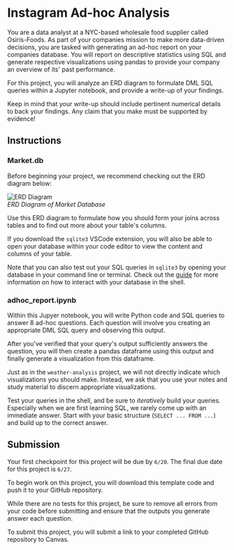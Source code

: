 # Instagram Ad-hoc Analysis

You are a data analyst at a NYC-based wholesale food supplier called Osiris-Foods. As part of your companies mission to make more data-driven decisions, you are tasked with generating an ad-hoc report on your companies database. You will report on descriptive statistics using SQL and generate respective visualizations using pandas to provide your company an overview of its' past performance.

For this project, you will analyze an ERD diagram to formulate DML SQL queries within a Jupyter notebook, and provide a write-up of your findings. 

Keep in mind that your write-up should include pertinent numerical details to back your findings. Any claim that you make must be supported by evidence!

## Instructions

### Market.db

Before beginning your project, we recommend checking out the ERD diagram below:

![ERD Diagram](/images/Northwind_E-R_Diagram.png)  
*ERD Diagram of Market Database*

Use this ERD diagram to formulate how you should form your joins across tables and to find out more about your table's columns.

If you download the `sqlite3` VSCode extension, you will also be able to open your database within your code editor to view the content and columns of your table.

Note that you can also test out your SQL queries in `sqlite3` by opening your database in your command line or terminal. Check out the [guide](https://datacarpentry.github.io/sql-socialsci/instructor/08-sqlite-command-line.html) for more information on how to interact with your database in the shell.

### adhoc_report.ipynb

Within this Jupyer notebook, you will write Python code and SQL queries to answer 8 ad-hoc questions. Each question will involve you creating an appropriate DML SQL query and observing this output.

After you've verified that your query's output sufficiently answers the question, you will then create a pandas dataframe using this output and finally generate a visualization from this dataframe.

Just as in the `weather-analysis` project, we will not directly indicate which visualizations you should make. Instead, we ask that you use your notes and study material to discern appropriate visualizations.

Test your queries in the shell, and be sure to *iteratively* build your queries. Especially when we are first learning SQL, we rarely come up with an immediate answer. Start with your basic structure (`SELECT ... FROM ...`) and build up to the correct answer.

## Submission 

Your first checkpoint for this project will be due by `6/20`. The final due date for this project is `6/27`. 

To begin work on this project, you will download this template code and push it to your GitHub repository. 

While there are no tests for this project, be sure to remove all errors from your code before submitting and ensure that the outputs you generate answer each question. 

To submit this project, you will submit a link to your completed GitHub repository to Canvas.

